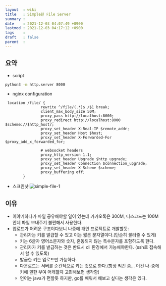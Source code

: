 ```yaml
---
layout  : wiki
title   : Simple한 File Server
summary :
date    : 2021-12-03 04:07:49 +0900
lastmod : 2021-12-03 04:17:12 +0900
tags    :
draft   : false
parent  :
---
```


## 요약
 * script
```bash
python3 -m http.server 8000
```
 * nginx configuration
```
 location /file/ {
                rewrite ^/file/(.*)$ /$1 break;
                client_max_body_size 50M;
                proxy_pass http://localhost:8000;
                proxy_redirect http://localhost:8000 $scheme://$http_host/;
                proxy_set_header X-Real-IP $remote_addr;
                proxy_set_header Host $host;
                proxy_set_header X-Forwarded-For $proxy_add_x_forwarded_for;

                # websocket headers
                proxy_http_version 1.1;
                proxy_set_header Upgrade $http_upgrade;
                proxy_set_header Connection $connection_upgrade;
                proxy_set_header X-Scheme $scheme;
                proxy_buffering off;
        }
```
 * 스크린샷
 ![simple-file-1](/wiki/images/simple-file.png)

## 이유
 * 이야기하다가 파일 공유해야할 일이 있는데 카카오톡은 300M, 디스코드는 100M인데 파일 보내주기 불편해서 사용한다.
 * 업로드가 어려운 구조이다보니 나중에 개인 프로젝트로 개발할듯:
   * 관리자는 키를 발급할 수 있고 이는 짧은 문자열이다.(단순히 불러줄 수 있게)
   * 키는 6글자 영어소문자와 숫자, 혼동되지 않는 특수문자를 포함하도록 한다.
   * 관리자가 키를 발급하는 것은 반드시 cli 환경에서 가능해야한다. (ssh로 접속해서 할 수 있도록)
   * 발급한 키는 업로드만 가능하다.
   * 다운로드는 서버를 순간적으로 키는 것으로 한다.(항상 켜긴 좀... 이건 나-중에 키에 권한 부여 어캐할지 고민해보면 생각함)
   * 언어는 java가 편할듯 하지만, go를 배워서 해보고 싶다는 생각은 있다.

